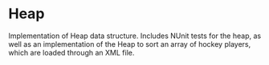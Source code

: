 # Heap
Implementation of Heap data structure.
Includes NUnit tests for the heap, as well as an implementation of the Heap to sort an array of hockey players, which are loaded through an XML file.
